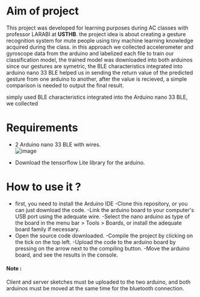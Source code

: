 # Aim of project 
This project was developed for learning purposes during AC classes with professor LARABI at **USTHB**.
the project idea is about creating a gesture recognition system for mute people using tiny machine learning knowledge acquired during the class.
in this approach we collected accelerometer and gyroscope data from the arduino and labelized each file to train our classification model, the trained model
was downloaded into both arduinos since our gestures are symetric, the BLE characteristics integrated into arduino nano 33 BLE helped us in sending the return
value of the predicted gesture from one arduino to another, after the value is recieved, a simple comparison is needed to output the final result.

simply used BLE characteristics integrated into the Arduino nano 33 BLE, we collected 

# Requirements 
  - 2 Arduino nano 33 BLE with wires. <br />
![image](https://user-images.githubusercontent.com/100075994/214080068-608e9838-d4f2-41f8-8d10-9010e7bdba2d.png) 
  
  - Download the tensorflow Lite library for the arduino.

# How to use it ?

  - first, you need to install the Arduino IDE
  -Clone this repository, or you can just download the code.
  -Link the arduino board to your computer's USB port using the adequate wire.
  -Select the nano arduino as type of the board in the menu bar > Tools > Boards, or install the adequate board family if necessary.
  - Open the source code downloaded.
  -Compile the project by clicking on the tick on the top left.
  -Upload the code to the arduino board by pressing on the arrow next to the compiling button.
  -Move the arduino board, and see the results in the console.
  
 #### Note : 
 Client and server sketches must be uploaded to the two arduino, and both arduinos must be moved at the same time for the bluetooth connection.
 
  
